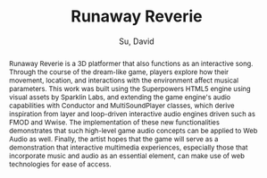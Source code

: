 --- 
  title: "Runaway Reverie" 
  abstract: "Runaway Reverie is a 3D platformer that also functions as an interactive song. Through the course of the dream-like game, players explore how their movement, location, and interactions with the environment affect musical parameters. This work was built using the Superpowers HTML5 engine using visual assets by Sparklin Labs, and extending the game engine's audio capabilities with Conductor and MultiSoundPlayer classes, which derive inspiration from layer and loop-driven interactive audio engines driven such as FMOD and Wwise. The implementation of these new functionalities demonstrates that such high-level game audio concepts can be applied to Web Audio as well. Finally, the artist hopes that the game will serve as a demonstration that interactive multimedia experiences, especially those that incorporate music and audio as an essential element, can make use of web technologies for ease of access." 
  address: "London" 
  author: "Su, David" 
  booktitle: "Proceedings of the International Web Audio Conference" 
  editor: "Thalmann, Florian and Ewert, Sebastian" 
  month: "Proceedings of the International Web Audio Conference"
  pages: "2017" 
  publisher: "Queen Mary University of London" 
  series: "WAC '17"
  type: "Artwork"  
  year: "2017" 
  id: "2017_EA_52" 
  tags: year2017 
  pdflink: /_data/papers/pdf/2017/52.pdf
---